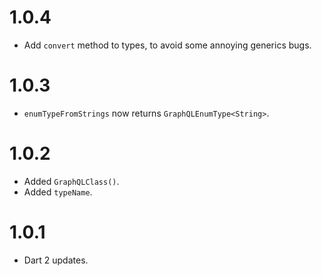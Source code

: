 # 1.0.4
* Add `convert` method to types, to avoid some annoying generics bugs.

# 1.0.3
* `enumTypeFromStrings` now returns `GraphQLEnumType<String>`.

# 1.0.2
* Added `GraphQLClass()`.
* Added `typeName`.

# 1.0.1
* Dart 2 updates.
